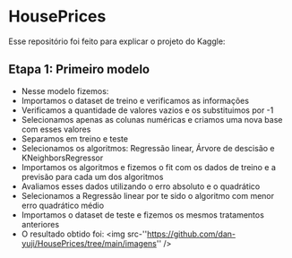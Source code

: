 # HousePrices
Esse repositório foi feito para explicar o projeto do Kaggle:

## Etapa 1: Primeiro modelo
- Nesse modelo fizemos:
- Importamos o dataset de treino e verificamos as informações
- Verificamos a quantidade de valores vazios e os substituimos por -1
- Selecionamos apenas as colunas numéricas e criamos uma nova base com esses valores
- Separamos em treino e teste
- Selecionamos os algoritmos: Regressão linear, Árvore de descisão e KNeighborsRegressor
- Importamos os algoritmos e fizemos o fit com os dados de treino e a previsão para cada um dos algoritmos
- Avaliamos esses dados utilizando o erro absoluto e o quadrático
- Selecionamos a Regressão linear por te sido o algoritmo com menor erro quadrático médio
- Importamos o dataset de teste e fizemos os mesmos tratamentos anteriores
- O resultado obtido foi:
<img src-''https://github.com/dan-yuji/HousePrices/tree/main/imagens'' />
